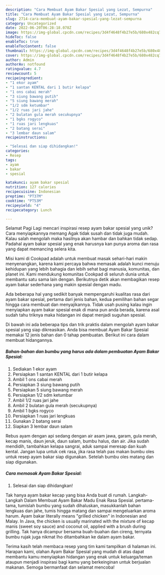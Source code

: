 ```yaml
---
description: "Cara Membuat Ayam Bakar Spesial yang Lezat, Sempurna"
title: "Cara Membuat Ayam Bakar Spesial yang Lezat, Sempurna"
slug: 2714-cara-membuat-ayam-bakar-spesial-yang-lezat-sempurna
category: Uncategorized
date: 2022-06-20T06:28:18.078Z
image: https://img-global.cpcdn.com/recipes/3d4f4648f4b27e5b/680x482cq70/ayam-bakar-spesial-foto-resep-utama.jpg
hideToc: false
enableToc: true
enableTocContent: false
thumbnail: https://img-global.cpcdn.com/recipes/3d4f4648f4b27e5b/680x482cq70/ayam-bakar-spesial-foto-resep-utama.jpg
cover: https://img-global.cpcdn.com/recipes/3d4f4648f4b27e5b/680x482cq70/ayam-bakar-spesial-foto-resep-utama.jpg
author: Admin
authorAv: notfound
ratingvalue: 4.7
reviewcount: 5
recipeingredient:
- "1 ekor ayam"
- "1 santan KENTAL dari 1 butir kelapa"
- "1 ons cabai merah"
- "3 siung bawang putih"
- "5 siung bawang merah"
- "1/2 sdm ketumbar"
- "1/2 ruas jari jahe"
- "2 bulatan gula merah secukupnya"
- "1 bgks rogyco"
- "1 ruas jari lengkuas"
- "2 batang serai"
- "3 lembar daun salam"
recipeinstructions:

- "Selesai dan siap dihidangkan!"
categories:
- Resep
tags:
- ayam
- bakar
- spesial

katakunci: ayam bakar spesial 
nutrition: 127 calories
recipecuisine: Indonesian
preptime: "PT37M"
cooktime: "PT53M"
recipeyield: "4"
recipecategory: Lunch

---
```



Selamat Pagi Lagi mencari inspirasi resep ayam bakar spesial yang unik? Cara menyiapkannya memang Agak tidak susah dan tidak juga mudah. Kalau salah mengolah maka hasilnya akan hambar dan bahkan tidak sedap. Padahal ayam bakar spesial yang enak harusnya kan punya aroma dan rasa yang dapat memancing selera kita.


Misi kami di Cookpad adalah untuk membuat masak sehari-hari makin menyenangkan, karena kami percaya bahwa memasak adalah kunci menuju kehidupan yang lebih bahagia dan lebih sehat bagi manusia, komunitas, dan planet ini. Kami mendukung komunitas Cookpad di seluruh dunia untuk membantu satu sama lain dengan. Berikutnya detik akan membagikan resep ayam bakar sederhana yang makin spesial dengan madu.

Ada beberapa hal yang sedikit banyak mempengaruhi kualitas rasa dari ayam bakar spesial, pertama dari jenis bahan, kedua pemilihan bahan segar hingga cara membuat dan menyajikannya. Tidak usah pusing kalau ingin menyiapkan ayam bakar spesial enak di mana pun anda berada, karena asal sudah tahu triknya maka hidangan ini dapat menjadi suguhan spesial.


Di bawah ini ada beberapa tips dan trik praktis dalam mengolah ayam bakar spesial yang siap dikreasikan. Anda bisa membuat Ayam Bakar Spesial memakai 12 jenis bahan dan 0 tahap pembuatan. Berikut ini cara dalam membuat hidangannya.

<!--inarticleads1-->

##### Bahan-bahan dan bumbu yang harus ada dalam pembuatan Ayam Bakar Spesial:

1. Sediakan 1 ekor ayam
1. Persiapkan 1 santan KENTAL dari 1 butir kelapa
1. Ambil 1 ons cabai merah
1. Persiapkan 3 siung bawang putih
1. Persiapkan 5 siung bawang merah
1. Persiapkan 1/2 sdm ketumbar
1. Ambil 1/2 ruas jari jahe
1. Ambil 2 bulatan gula merah (secukupnya)
1. Ambil 1 bgks rogyco
1. Persiapkan 1 ruas jari lengkuas
1. Gunakan 2 batang serai
1. Siapkan 3 lembar daun salam


Rebus ayam dengan api sedang dengan air asam jawa, garam, gula merah, kecap manis, daun jeruk, daun salam, bumbu halus, dan air. Jika sudah mendidih, tambahkan kelapa sangrai, aduk sampai meresap dan kuah kental. Jangan lupa untuk cek rasa, jika rasa telah pas makan bumbu oles untuk resep ayam bakar siap digunakan. Setelah bumbu oles matang dan siap digunakan. 

<!--inarticleads2-->

##### Cara memasak Ayam Bakar Spesial:


1. Selesai dan siap dihidangkan!

Tak hanya ayam bakar kecap yang bisa Anda buat di rumah. Langkah-Langkah Dalam Membuat Ayam Bakar Madu Enak Rasa Spesial. pertama-tama, tumislah bumbu yang sudah dihaluskan, masukkanlah bahan lengkuas dan jahe, tumis hingga matang dan sampai mengeluarkan aroma harum. Ayam bakar literally means &#34;grilled chicken&#34; in Indonesian and Malay. In Java, the chicken is usually marinated with the mixture of kecap manis (sweet soy sauce) and coconut oil, applied with a brush during grilling. Tak hanya dicampur bersama buah-buahan dan cireng, ternyata bumbu rujak juga nikmat lho ditambahkan ke dalam ayam bakar. 

Terima kasih telah membaca resep yang tim kami tampilkan di halaman ini. Harapan kami, olahan Ayam Bakar Spesial yang mudah di atas dapat membantu kamu menyiapkan hidangan yang enak untuk keluarga/teman ataupun menjadi inspirasi bagi kamu yang berkeinginan untuk berjualan makanan. Semoga bermanfaat dan selamat mencoba!
